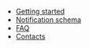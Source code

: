 - [Getting started](./docs/getting-started)
- [Notification schema](./docs/notification-schema)
- [FAQ](./docs/faq)
- [Contacts](./docs/contacts)
